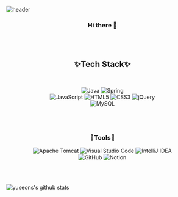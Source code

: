 ![header](https://capsule-render.vercel.app/api?type=waving&color=0:F8FFFF,100:00a3df&height=300&section=header&text=Yuseon%20Seo&fontSize=60)


<div align="center">

### Hi there 👋
<br><br>

## ✨Tech Stack✨

<br>

![Java](https://img.shields.io/badge/java-%23ED8B00.svg?style=for-the-badge&logo=java&logoColor=white)
![Spring](https://img.shields.io/badge/spring-%236DB33F.svg?style=for-the-badge&logo=spring&logoColor=white) <br>
![JavaScript](https://img.shields.io/badge/javascript-%23323330.svg?style=for-the-badge&logo=javascript&logoColor=%23F7DF1E)
![HTML5](https://img.shields.io/badge/html5-%23E34F26.svg?style=for-the-badge&logo=html5&logoColor=white)
![CSS3](https://img.shields.io/badge/css3-%231572B6.svg?style=for-the-badge&logo=css3&logoColor=white)
![jQuery](https://img.shields.io/badge/jquery-%230769AD.svg?style=for-the-badge&logo=jquery&logoColor=white) <br>
![MySQL](https://img.shields.io/badge/mysql-%2300f.svg?style=for-the-badge&logo=mysql&logoColor=white)

<br><br>

### 💫Tools💫

![Apache Tomcat](https://img.shields.io/badge/apache%20tomcat-%23F8DC75.svg?style=for-the-badge&logo=apache-tomcat&logoColor=black)
![Visual Studio Code](https://img.shields.io/badge/Visual%20Studio%20Code-0078d7.svg?style=for-the-badge&logo=visual-studio-code&logoColor=white)
![IntelliJ IDEA](https://img.shields.io/badge/IntelliJIDEA-000000.svg?style=for-the-badge&logo=intellij-idea&logoColor=white) <br>
![GitHub](https://img.shields.io/badge/github-%23121011.svg?style=for-the-badge&logo=github&logoColor=white)
![Notion](https://img.shields.io/badge/Notion-%23000000.svg?style=for-the-badge&logo=notion&logoColor=white)

 <br><br>
 </div>
  
  
![yuseons's github stats](https://github-readme-stats.vercel.app/api?username=yuseons&show_icons=true)

<!-- [![yuseons's github stats](https://github-readme-stats.vercel.app/api/top-langs/?username=yuseons&show_icons=true&hide_border=true&title_color=004386&icon_color=004386&layout=compact)](https://github.com/yuseons) -->
